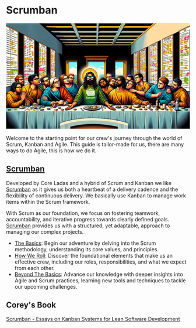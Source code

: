 # Scrumban

![Scrum](../../assets/images/scrum.webp)

Welcome to the starting point for our crew's journey through the world of Scrum, Kanban and Agile. This guide is tailor-made for us, there are many ways to do Agile, this is how we do it.

## [Scrumban](https://www.agilealliance.org/scrumban/)

Developed by Core Ladas and a hybrid of Scrum and Kanban we like [Scrumban](https://www.agilealliance.org/scrumban/) as it gives us both a heartbeat of a delivery cadence and the flexibility of continuous delivery. We basically use Kanban to manage work items within the Scrum framework.

With Scrum as our foundation, we focus on fostering teamwork, accountability, and iterative progress towards clearly defined goals. [Scrumban](https://www.agilealliance.org/scrumban/) provides us with a structured, yet adaptable, approach to managing our complex projects.

- [The Basics](./basics/backlog_management.md): Begin our adventure by delving into the Scrum methodology, understanding its core values, and principles.
- [How We Roll](./how_we_roll/how_we_roll.md): Discover the foundational elements that make us an effective crew, including our roles, responsibilities, and what we expect from each other.
- [Beyond The Basics](./beyond_the_basics/backlog_management.md): Advance our knowledge with deeper insights into Agile and Scrum practices, learning new tools and techniques to tackle our upcoming challenges.

## Corey's Book

[Scrumban - Essays on Kanban Systems for Lean Software Development](https://www.amazon.com/Scrumban-Systems-Software-Development-Cooperandi/dp/0578002140/)
